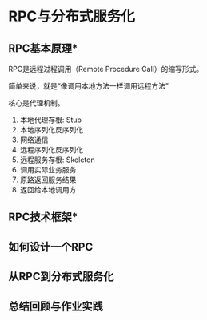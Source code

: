 # RPC与分布式服务化

## RPC基本原理*

RPC是远程过程调用（Remote Procedure Call）的缩写形式。

简单来说，就是“像调用本地方法一样调用远程方法”

核心是代理机制。
1. 本地代理存根: Stub
2. 本地序列化反序列化
3. 网络通信
4. 远程序列化反序列化
5. 远程服务存根: Skeleton
6. 调用实际业务服务
7. 原路返回服务结果
8. 返回给本地调用方

## RPC技术框架*


## 如何设计一个RPC


## 从RPC到分布式服务化


## 总结回顾与作业实践

